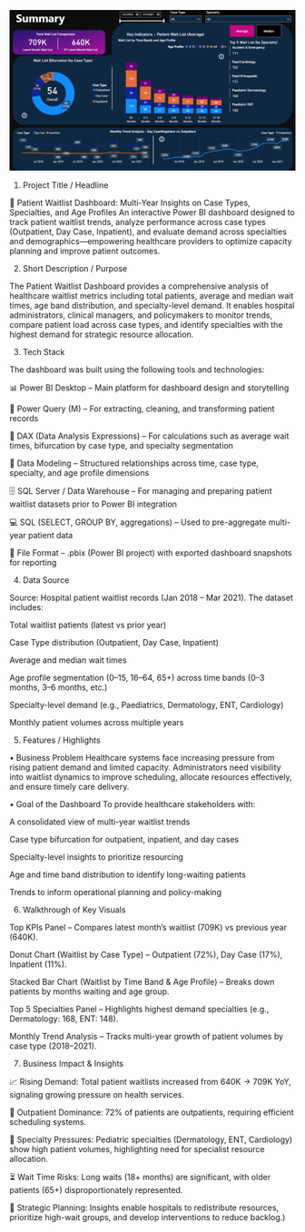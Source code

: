 ![Preview](https://github.com/d28006/Healthcare-and-Patient-Analytics/blob/main/Snapshot%20of%20Dashboard.PNG)

1. Project Title / Headline

🏥 Patient Waitlist Dashboard: Multi-Year Insights on Case Types, Specialties, and Age Profiles
An interactive Power BI dashboard designed to track patient waitlist trends, analyze performance across case types (Outpatient, Day Case, Inpatient), and evaluate demand across specialties and demographics—empowering healthcare providers to optimize capacity planning and improve patient outcomes.

2. Short Description / Purpose

The Patient Waitlist Dashboard provides a comprehensive analysis of healthcare waitlist metrics including total patients, average and median wait times, age band distribution, and specialty-level demand. It enables hospital administrators, clinical managers, and policymakers to monitor trends, compare patient load across case types, and identify specialties with the highest demand for strategic resource allocation.

3. Tech Stack

The dashboard was built using the following tools and technologies:

📊 Power BI Desktop – Main platform for dashboard design and storytelling

🔄 Power Query (M) – For extracting, cleaning, and transforming patient records

🧠 DAX (Data Analysis Expressions) – For calculations such as average wait times, bifurcation by case type, and specialty segmentation

🧩 Data Modeling – Structured relationships across time, case type, specialty, and age profile dimensions

🗄 SQL Server / Data Warehouse – For managing and preparing patient waitlist datasets prior to Power BI integration

💻 SQL (SELECT, GROUP BY, aggregations) – Used to pre-aggregate multi-year patient data

📁 File Format – .pbix (Power BI project) with exported dashboard snapshots for reporting

4. Data Source

Source: Hospital patient waitlist records (Jan 2018 – Mar 2021). The dataset includes:

Total waitlist patients (latest vs prior year)

Case Type distribution (Outpatient, Day Case, Inpatient)

Average and median wait times

Age profile segmentation (0–15, 16–64, 65+) across time bands (0–3 months, 3–6 months, etc.)

Specialty-level demand (e.g., Paediatrics, Dermatology, ENT, Cardiology)

Monthly patient volumes across multiple years

5. Features / Highlights

• Business Problem
Healthcare systems face increasing pressure from rising patient demand and limited capacity. Administrators need visibility into waitlist dynamics to improve scheduling, allocate resources effectively, and ensure timely care delivery.

• Goal of the Dashboard
To provide healthcare stakeholders with:

A consolidated view of multi-year waitlist trends

Case type bifurcation for outpatient, inpatient, and day cases

Specialty-level insights to prioritize resourcing

Age and time band distribution to identify long-waiting patients

Trends to inform operational planning and policy-making

6. Walkthrough of Key Visuals

Top KPIs Panel – Compares latest month’s waitlist (709K) vs previous year (640K).

Donut Chart (Waitlist by Case Type) – Outpatient (72%), Day Case (17%), Inpatient (11%).

Stacked Bar Chart (Waitlist by Time Band & Age Profile) – Breaks down patients by months waiting and age group.

Top 5 Specialties Panel – Highlights highest demand specialties (e.g., Dermatology: 168, ENT: 148).

Monthly Trend Analysis – Tracks multi-year growth of patient volumes by case type (2018–2021).

7. Business Impact & Insights

📈 Rising Demand: Total patient waitlists increased from 640K → 709K YoY, signaling growing pressure on health services.

🏥 Outpatient Dominance: 72% of patients are outpatients, requiring efficient scheduling systems.

👶 Specialty Pressures: Pediatric specialties (Dermatology, ENT, Cardiology) show high patient volumes, highlighting need for specialist resource allocation.

⏳ Wait Time Risks: Long waits (18+ months) are significant, with older patients (65+) disproportionately represented.

🎯 Strategic Planning: Insights enable hospitals to redistribute resources, prioritize high-wait groups, and develop interventions to reduce backlog.)
